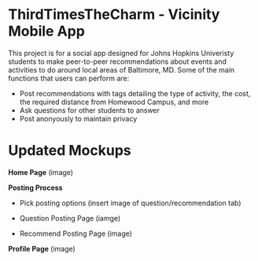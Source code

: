 # ThirdTimesTheCharm - Vicinity Mobile App

This project is for a social app designed for Johns Hopkins Univeristy students to make peer-to-peer recommendations about events and activities to do around local areas of Baltimore, MD. Some of the main functions that users can perform are:
- Post recommendations with tags detailing the type of activity, the cost, the required distance from Homewood Campus, and more
- Ask questions for other students to answer
- Post anonyously to maintain privacy

# Updated Mockups
**Home Page**
(image)

**Posting Process**
- Pick posting options
(insert image of question/recommendation tab)

- Question Posting Page
(iamge)

- Recommend Posting Page
(image)

**Profile Page**
(image)
